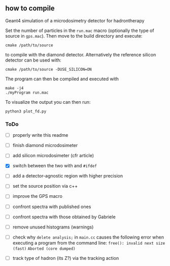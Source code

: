 ## how to compile
Geant4 simulation of a microdosimetry detector for hadrontherapy

Set the number of particles in the `run.mac` macro (optionally the type of source in `gps.mac`). Then move to the build directory and execute:

    cmake /path/to/source

to compile with the diamond detector. Alternatively the reference silicon detector can be used with:

    cmake /path/to/source -DUSE_SILICON=ON

The program can then be compiled and executed with

    make -j4
    ./myProgram run.mac

To visualize the output you can then run:

    python3 plot_fd.py
    
### ToDo
- [ ] properly write this readme
- [ ] finish diamond microdosimeter
- [ ] add silicon microdosimeter (cfr article)
- [x] switch between the two with and `#ifdef`
- [ ] add a detector-agnostic region with higher precision
- [ ] set the source position via c++
- [ ] improve the GPS macro
- [ ] confront spectra with published ones
- [ ] confront spectra with those obtained by Gabriele
- [ ] remove unused histograms (warnings)
- [ ] check why `delete analysis;` in `main.cc` causes the following error when executing a program from the command line: `free(): invalid next size (fast)`   `Aborted (core dumped)`
- [ ] track type of hadron (its Z?) via the tracking action

